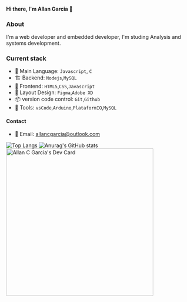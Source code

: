 #### Hi there, I'm Allan Garcia 👋

### About
I'm a web developer and embedded developer, I'm studing Analysis and systems development.


### Current stack
- 🧱 Main Language: `Javascript`, `C`
- 🏗️ Backend: `Nodejs`,`MySQL`
- 🎨 Frontend: `HTML5`,`CSS`,`Javascript`
- 🎉 Layout Design: `Figma`,`Adobe XD`
- 📦️ version code control: `Git`,`Github`
- 🔨 Tools: `vsCode`,`Arduino`,`PlataformIO`,`MySQL`

#### Contact
- 👔 Email: allancgarcia@outlook.com

![Top Langs](https://github-readme-stats.vercel.app/api/top-langs/?username=iceluckbr&layout=compact&bg_color=00000000&color=FFFFF)
![Anurag's GitHub stats](https://github-readme-stats.vercel.app/api?username=iceluckbr&show_icons=true&bg_color=00000000)
<a href="https://app.daily.dev/iceluckbr"><img src="https://api.daily.dev/devcards/8e5f6cea0ce54cbd829cf3161d0124cb.png?r=tpi" width="400" alt="Allan C  Garcia's Dev Card"/></a>

<!--
**ICELUCKBR/ICELUCKBR** is a ✨ _special_ ✨ repository because its `README.md` (this file) appears on your GitHub profile.

Here are some ideas to get you started:

- 🔭 I’m currently working on ...
- 🌱 I’m currently learning ...
- 👯 I’m looking to collaborate on ...
- 🤔 I’m looking for help with ...
- 💬 Ask me about ...
- 📫 How to reach me: ...
- 😄 Pronouns: ...
- ⚡ Fun fact: ...
-->



